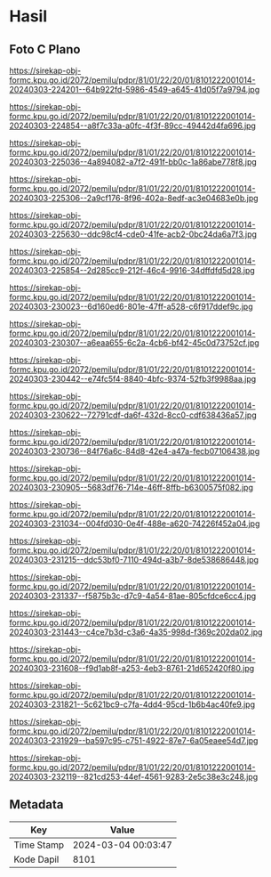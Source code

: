 # Hasil

## Foto C Plano

https://sirekap-obj-formc.kpu.go.id/2072/pemilu/pdpr/81/01/22/20/01/8101222001014-20240303-224201--64b922fd-5986-4549-a645-41d05f7a9794.jpg

https://sirekap-obj-formc.kpu.go.id/2072/pemilu/pdpr/81/01/22/20/01/8101222001014-20240303-224854--a8f7c33a-a0fc-4f3f-89cc-49442d4fa696.jpg

https://sirekap-obj-formc.kpu.go.id/2072/pemilu/pdpr/81/01/22/20/01/8101222001014-20240303-225036--4a894082-a7f2-491f-bb0c-1a86abe778f8.jpg

https://sirekap-obj-formc.kpu.go.id/2072/pemilu/pdpr/81/01/22/20/01/8101222001014-20240303-225306--2a9cf176-8f96-402a-8edf-ac3e04683e0b.jpg

https://sirekap-obj-formc.kpu.go.id/2072/pemilu/pdpr/81/01/22/20/01/8101222001014-20240303-225630--ddc98cf4-cde0-41fe-acb2-0bc24da6a7f3.jpg

https://sirekap-obj-formc.kpu.go.id/2072/pemilu/pdpr/81/01/22/20/01/8101222001014-20240303-225854--2d285cc9-212f-46c4-9916-34dffdfd5d28.jpg

https://sirekap-obj-formc.kpu.go.id/2072/pemilu/pdpr/81/01/22/20/01/8101222001014-20240303-230023--6d160ed6-801e-47ff-a528-c6f917ddef9c.jpg

https://sirekap-obj-formc.kpu.go.id/2072/pemilu/pdpr/81/01/22/20/01/8101222001014-20240303-230307--a6eaa655-6c2a-4cb6-bf42-45c0d73752cf.jpg

https://sirekap-obj-formc.kpu.go.id/2072/pemilu/pdpr/81/01/22/20/01/8101222001014-20240303-230442--e74fc5f4-8840-4bfc-9374-52fb3f9988aa.jpg

https://sirekap-obj-formc.kpu.go.id/2072/pemilu/pdpr/81/01/22/20/01/8101222001014-20240303-230622--72791cdf-da6f-432d-8cc0-cdf638436a57.jpg

https://sirekap-obj-formc.kpu.go.id/2072/pemilu/pdpr/81/01/22/20/01/8101222001014-20240303-230736--84f76a6c-84d8-42e4-a47a-fecb07106438.jpg

https://sirekap-obj-formc.kpu.go.id/2072/pemilu/pdpr/81/01/22/20/01/8101222001014-20240303-230905--5683df76-714e-46ff-8ffb-b6300575f082.jpg

https://sirekap-obj-formc.kpu.go.id/2072/pemilu/pdpr/81/01/22/20/01/8101222001014-20240303-231034--004fd030-0e4f-488e-a620-74226f452a04.jpg

https://sirekap-obj-formc.kpu.go.id/2072/pemilu/pdpr/81/01/22/20/01/8101222001014-20240303-231215--ddc53bf0-7110-494d-a3b7-8de538686448.jpg

https://sirekap-obj-formc.kpu.go.id/2072/pemilu/pdpr/81/01/22/20/01/8101222001014-20240303-231337--f5875b3c-d7c9-4a54-81ae-805cfdce6cc4.jpg

https://sirekap-obj-formc.kpu.go.id/2072/pemilu/pdpr/81/01/22/20/01/8101222001014-20240303-231443--c4ce7b3d-c3a6-4a35-998d-f369c202da02.jpg

https://sirekap-obj-formc.kpu.go.id/2072/pemilu/pdpr/81/01/22/20/01/8101222001014-20240303-231608--f9d1ab8f-a253-4eb3-8761-21d652420f80.jpg

https://sirekap-obj-formc.kpu.go.id/2072/pemilu/pdpr/81/01/22/20/01/8101222001014-20240303-231821--5c621bc9-c7fa-4dd4-95cd-1b6b4ac40fe9.jpg

https://sirekap-obj-formc.kpu.go.id/2072/pemilu/pdpr/81/01/22/20/01/8101222001014-20240303-231929--ba597c95-c751-4922-87e7-6a05eaee54d7.jpg

https://sirekap-obj-formc.kpu.go.id/2072/pemilu/pdpr/81/01/22/20/01/8101222001014-20240303-232119--821cd253-44ef-4561-9283-2e5c38e3c248.jpg


## Metadata

| Key        | Value               |
| ---------- | ------------------- |
| Time Stamp | 2024-03-04 00:03:47 |
| Kode Dapil | 8101                |



